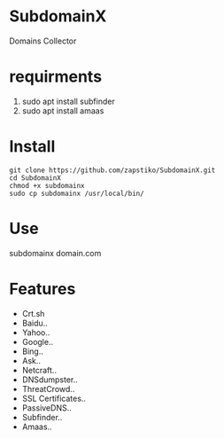 # SubdomainX
Domains Collector 

# requirments 
1. sudo apt install subfinder
2. sudo apt install amaas

# Install

```
git clone https://github.com/zapstiko/SubdomainX.git
cd SubdomainX
chmod +x subdomainx
sudo cp subdomainx /usr/local/bin/
```

# Use 
subdomainx domain.com

# Features 
*  Crt.sh
*  Baidu..
*  Yahoo..
*  Google..
*  Bing..
*  Ask..
*  Netcraft..
*  DNSdumpster..
*  ThreatCrowd..
*  SSL Certificates..
*  PassiveDNS..
*  Subfinder..
*  Amaas..
